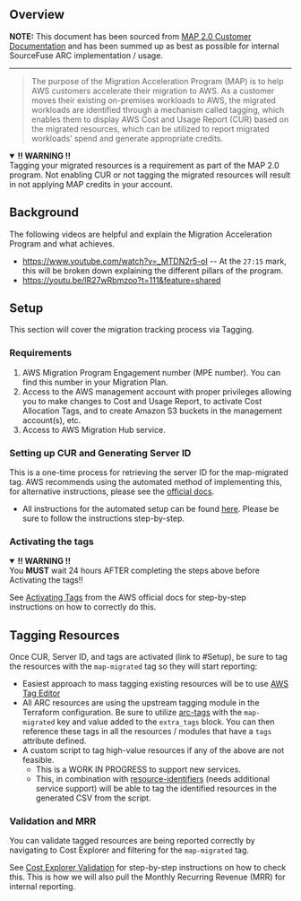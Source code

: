 ## Overview
**NOTE:**
This document has been sourced from [MAP 2.0 Customer Documentation](https://s3-us-west-2.amazonaws.com/map-2.0-customer-documentation/html/latest/en/0-getting-started.html) and has been summed up as best as possible for internal SourceFuse ARC implementation / usage.

---

> The purpose of the Migration Acceleration Program (MAP) is to help AWS customers accelerate their migration to AWS. As a customer moves their existing on-premises workloads to AWS, the migrated workloads are identified through a mechanism called tagging, which enables them to display AWS Cost and Usage Report (CUR) based on the migrated resources, which can be utilized to report migrated workloads’ spend and generate appropriate credits.

<details open>
	<summary><b>!! WARNING !!</b></summary>
	Tagging your migrated resources is a requirement as part of the MAP 2.0 program. Not enabling CUR or not tagging the migrated resources will result in not applying MAP credits in your account.
</details>

## Background
The following videos are helpful and explain the Migration Acceleration Program and what achieves.
* https://www.youtube.com/watch?v=_MTDN2r5-oI -- At the `27:15` mark, this will be broken down explaining the different pillars of the program.
* https://youtu.be/lR27wRbmzoo?t=111&feature=shared

## Setup
This section will cover the migration tracking process via Tagging.

### Requirements
1. AWS Migration Program Engagement number (MPE number). You can find this number in your Migration Plan.
2. Access to the AWS management account with proper privileges allowing you to make changes to Cost and Usage Report, to activate Cost Allocation Tags, and to create Amazon S3 buckets in the management account(s), etc.
3. Access to AWS Migration Hub service.

### Setting up CUR and Generating Server ID
This is a one-time process for retrieving the server ID for the map-migrated tag.
AWS recommends using the automated method of implementing this, for alternative instructions, please see the [official docs](https://s3-us-west-2.amazonaws.com/map-2.0-customer-documentation/html/latest/en/1-setting_up_cur.html).
* All instructions for the automated setup can be found [here](https://s3-us-west-2.amazonaws.com/map-2.0-customer-documentation/html/latest/en/1-setting_up_cur/cur_automated.html). Please be sure to follow the instructions step-by-step.

### Activating the tags
<details open>
	<summary><b>!! WARNING !!</b></summary>
	You <b>MUST</b> wait 24 hours AFTER completing the steps above before Activating the tags!!
</details>


See [Activating Tags](https://s3-us-west-2.amazonaws.com/map-2.0-customer-documentation/html/latest/en/2-activate_tags.html) from the AWS official docs for step-by-step instructions on how to correctly do this.

## Tagging Resources
Once CUR, Server ID, and tags are activated (link to #Setup), be sure to tag the resources with the `map-migrated` tag so they will start reporting:
* Easiest approach to mass tagging existing resources will be to use [AWS Tag Editor](https://s3-us-west-2.amazonaws.com/map-2.0-customer-documentation/html/latest/en/3-tagging_resources/aws_tag_editor.html)
* All ARC resources are using the upstream tagging module in the Terraform configuration. Be sure to utilize [arc-tags](https://registry.terraform.io/modules/sourcefuse/arc-tags/aws/latest) with the `map-migrated` key and value added to the `extra_tags` block. You can then reference these tags in all the resources / modules that have a `tags` attribute defined.
* A custom script to tag high-value resources if any of the above are not feasible.
  * This is a WORK IN PROGRESS to support new services.
  * This, in combination with [resource-identifiers](https://github.com/sourcefuse/arc-helpful-scripts/tree/main/python/resource-identifiers) (needs additional service support) will be able to tag the identified resources in the generated CSV from the script.

### Validation and MRR
You can validate tagged resources are being reported correctly by navigating to Cost Explorer and filtering for the `map-migrated` tag.

See [Cost Explorer Validation](https://s3-us-west-2.amazonaws.com/map-2.0-customer-documentation/html/latest/en/troubleshooting/cost_explorer.html) for step-by-step instructions on how to check this.
This is how we will also pull the Monthly Recurring Revenue (MRR) for internal reporting.
